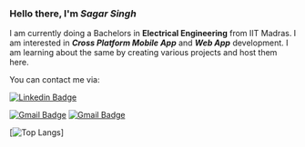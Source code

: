 ### Hello there, I'm ***Sagar Singh***

I am currently doing a Bachelors in **Electrical Engineering** from IIT Madras.
I am interested in ***Cross Platform Mobile App*** and ***Web App*** development. I am learning about the same by creating various projects and host them here.

You can contact me via:

[![Linkedin Badge](https://img.shields.io/badge/-SagarSingh-blue?style=flat-square&logo=Linkedin&logoColor=white&link=https://www.linkedin.com/in/andrexsaddler/)](https://www.linkedin.com/in/sagar-singh-99b74422a/)

[![Gmail Badge](https://img.shields.io/badge/-sagarsinghprj@gmail.com-c14438?style=flat-square&logo=Gmail&logoColor=white&link=mailto:contact@rehkloos.com)](mailto:sagarsinghprj@gmail.com)
[![Gmail Badge](https://img.shields.io/badge/-ee20b115@smail.iitm.ac.in-c14438?style=flat-square&logo=Gmail&logoColor=white&link=mailto:ee20b115@smail.iitm.ac.in)](mailto:sagarsinghprj@gmail.com)


[![Top Langs](https://github-readme-stats.vercel.app/api/top-langs/?username=SagarSingh1324)]


